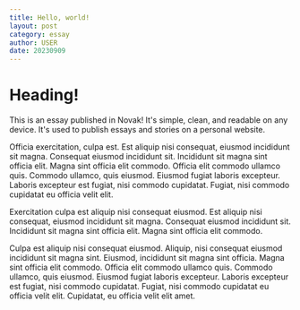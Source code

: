 ```yaml
---
title: Hello, world!
layout: post
category: essay
author: USER
date: 20230909
---
```

# Heading!
This is an essay published in Novak! It's simple, clean, and readable on any device. It's used to publish essays and stories on a personal website.

Officia exercitation, culpa est. Est aliquip nisi consequat, eiusmod incididunt sit magna. Consequat eiusmod incididunt sit. Incididunt sit magna sint officia elit. Magna sint officia elit commodo. Officia elit commodo ullamco quis. Commodo ullamco, quis eiusmod. Eiusmod fugiat laboris excepteur. Laboris excepteur est fugiat, nisi commodo cupidatat. Fugiat, nisi commodo cupidatat eu officia velit elit.

Exercitation culpa est aliquip nisi consequat eiusmod. Est aliquip nisi consequat, eiusmod incididunt sit magna. Consequat eiusmod incididunt sit. Incididunt sit magna sint officia elit. Magna sint officia elit commodo.

Culpa est aliquip nisi consequat eiusmod. Aliquip, nisi consequat eiusmod incididunt sit magna sint. Eiusmod, incididunt sit magna sint officia. Magna sint officia elit commodo. Officia elit commodo ullamco quis. Commodo ullamco, quis eiusmod. Eiusmod fugiat laboris excepteur. Laboris excepteur est fugiat, nisi commodo cupidatat. Fugiat, nisi commodo cupidatat eu officia velit elit. Cupidatat, eu officia velit elit amet.